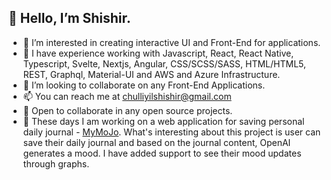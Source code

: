 ## 👋 Hello, I’m Shishir.
- 👀 I’m interested in creating interactive UI and Front-End for applications.
- 🌱 I have experience working with Javascript, React, React Native, Typescript, Svelte, Nextjs, Angular, CSS/SCSS/SASS, HTML/HTML5, REST, Graphql, Material-UI and AWS and Azure Infrastructure.
- 💞️ I’m looking to collaborate on any Front-End Applications.
- 📫 You can reach me at chulliyilshishir@gmail.com
- 🥳 Open to collaborate in any open source projects.
- 🙈 These days I am working on a web application for saving personal daily journal - [MyMoJo](https://github.com/shishirchulliyil/mymojo). What's interesting about this project is user can save their daily journal and based on the journal content, OpenAI generates a mood. I have added support to see their mood updates through graphs.

<!---
shishirchulliyil/shishirchulliyil is a ✨ special ✨ repository because its `README.md` (this file) appears on your GitHub profile.
You can click the Preview link to take a look at your changes.
--->
